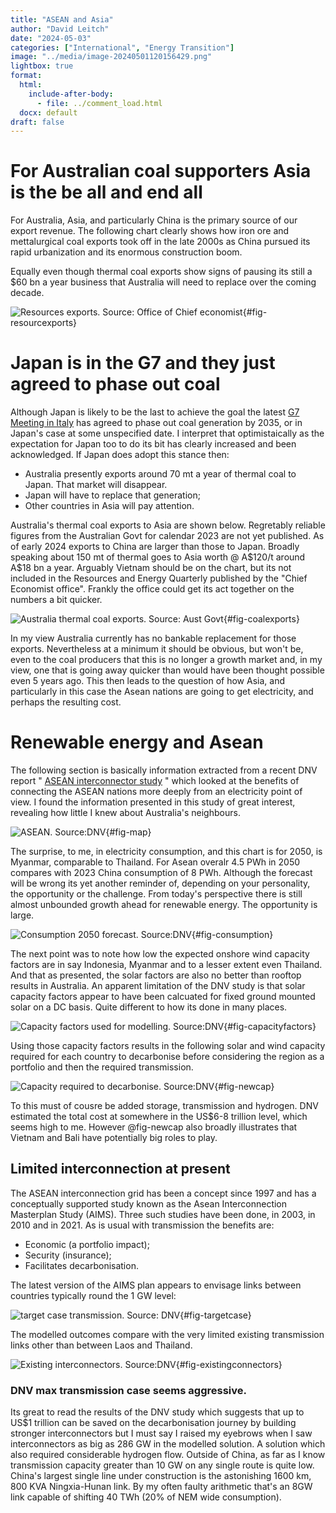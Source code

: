 ```yaml
---
title: "ASEAN and Asia"
author: "David Leitch"
date: "2024-05-03"
categories: ["International", "Energy Transition"]
image: "../media/image-20240501120156429.png"
lightbox: true
format:
  html:
    include-after-body:
      - file: ../comment_load.html
  docx: default
draft: false
---
```


# For Australian coal supporters Asia is the be all and end all

For Australia,  Asia, and particularly China is the primary source of our export revenue. The following chart clearly shows how iron ore and mettalurgical coal exports took off in the late 2000s as China pursued its rapid urbanization and its enormous construction boom.

Equally even though thermal coal exports show signs of pausing its still a \$60 bn a year business that Australia will need to replace over the coming decade.

![Resources exports. Source: Office of Chief economist](../media/image-20240502091029449.png){#fig-resourcexports}

# Japan is in the G7 and they just agreed to phase out coal

Although Japan is likely to be the last to achieve the goal the latest [G7 Meeting in Italy](https://www.reuters.com/business/energy/g7-ministers-agree-coal-plants-shutdown-by-2030-2035-uk-says-2024-04-29/) has agreed to phase out coal generation by 2035, or in Japan's case at some unspecified date. I interpret that optimistaically as the expectation for Japan too to do its bit has clearly increased and been acknowledged. If Japan does adopt this stance then:

- Australia presently exports around 70 mt a year of thermal coal to Japan. That market will disappear. 
- Japan will have to replace that generation;
- Other countries in Asia will pay attention.

Australia's  thermal coal exports to Asia are shown below. Regretably reliable figures from the Australian Govt for calendar 2023 are not yet published. As of early 2024 exports to China are larger than those to Japan. Broadly speaking about 150 mt of thermal goes to Asia worth @ A\$120/t around A\$18 bn a year. Arguably Vietnam should be on the chart, but its not included in the Resources and Energy Quarterly published by the "Chief Economist office". Frankly the office could get its act together on the numbers a bit quicker.

![Australia thermal coal exports. Source: Aust Govt](../media/image-20240501091842623.png){#fig-coalexports}

In my view Australia currently has no bankable replacement for those exports.  Nevertheless at a minimum it should be obvious, but won't be, even to the coal producers that this is no longer a growth market and, in my view, one that is going away quicker than would have been thought possible even 5 years ago. This then leads to the question of how Asia, and particularly in this case the Asean nations are going to get electricity, and perhaps the resulting cost.

# Renewable energy and Asean

The following section is basically information extracted from a recent DNV report " [ASEAN interconnector study](https://brandcentral.dnv.com/original/gallery/10651/files/original/34b8cde8-b607-4c33-ac19-e26dd38de645.pdf??utm_campaign=ES_GLOB_PROM_Download_Autoresponder_PDF&utm_medium=email&utm_source=Eloqua) " which looked at the benefits of connecting the ASEAN nations more deeply from an electricity point of view. I found the information presented in this study of great interest, revealing how little I knew about Australia's neighbours.

![ASEAN. Source:DNV](../media/image-20240501120156429.png){#fig-map}



The surprise, to me,  in electricity consumption, and this chart is for 2050, is Myanmar, comparable to Thailand. For Asean overalr 4.5 PWh in 2050  compares with 2023 China consumption of 8 PWh. Although the forecast will be wrong its yet another reminder of, depending on your personality, the opportunity or the challenge. From today's perspective there is still almost unbounded growth ahead for renewable energy. The opportunity is large.

![Consumption 2050 forecast. Source:DNV](../media/image-20240501120428200.png){#fig-consumption}

The next point  was to note how low the expected onshore wind capacity factors are in say Indonesia, Myanmar and to a lesser extent even Thailand. And that as presented, the solar factors are also no better than rooftop results in Australia. An apparent limitation of the DNV study is that solar capacity factors appear to have been calcuated for fixed ground mounted solar on a DC basis. Quite different to how its done in many places. 

![Capacity factors used for modelling. Source:DNV](../media/image-20240501170428172.png){#fig-capacityfactors}

Using those capacity factors results in the following  solar and wind capacity required for each country to decarbonise before considering the region as a portfolio and then the required transmission.

![Capacity required to decarbonise. Source:DNV](../media/image-20240501175640882.png){#fig-newcap}

To this must of cousre be added storage, transmission and hydrogen. DNV estimated the  total cost at somewhere in the US\$6-8 trillion level, which seems high to me. However @fig-newcap also broadly illustrates that Vietnam and Bali have potentially big roles to play.

## Limited interconnection at present

The ASEAN interconnection grid has been a concept since 1997 and has a conceptually supported study known as the Asean Interconnection Masterplan Study (AIMS). Three such studies have been done, in 2003, in 2010 and in 2021. As is usual with transmission the benefits are:

- Economic (a portfolio impact);
- Security (insurance);
- Facilitates decarbonisation.

The latest version of the AIMS plan appears to envisage  links between countries typically round the 1 GW level:

![target case transmission. Source: DNV](../media/image-20240501174706738.png){#fig-targetcase}

The modelled outcomes  compare with the very limited existing transmission links other than between Laos and Thailand.

![Existing interconnectors. Source:DNV](../media/image-20240501173844859.png){#fig-existingconnectors}

### DNV max transmission case seems aggressive.

Its great to read the results of the DNV study which suggests that up to US\$1 trillion can be saved on the decarbonisation journey by building stronger interconnectors but I must say I raised my eyebrows when I saw interconnectors as big as 286 GW in the modelled solution. A solution which also required considerable hydrogen flow. Outside of China, as far as I know transmission capacity greater than 10 GW on any single route is quite low. China's largest single line under construction is the astonishing 1600 km, 800 KVA Ningxia-Hunan link. By my often faulty arithmetic that's an 8GW link capable of shifting 40 TWh (20% of NEM wide consumption).

